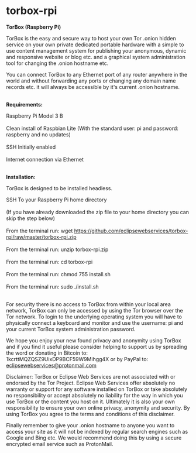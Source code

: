 # torbox-rpi

<b>TorBox (Raspberry Pi)</b>

TorBox is the easy and secure way to host your own Tor .onion hidden service on your own private dedicated portable hardware with a simple to use content management system for publishing your anonymous, dynamic and responsive website or blog etc. and a graphical system administration tool for changing the .onion hostname etc.

You can connect TorBox to any Ethernet port of any router anywhere in the world and without forwarding any ports or changing any domain name records etc. it will always be accessible by it's current .onion hostname.<br><br>

<b>Requirements:</b><br>

Raspberry Pi Model 3 B<br><br>
Clean install of Raspbian Lite (With the standard user: pi and password: raspberry and no updates)<br><br>
SSH Initially enabled<br><br>
Internet connection via Ethernet<br><br>

<b>Installation:</b><br>

TorBox is designed to be installed headless.

SSH To your Raspberry Pi home directory<br><br>
(If you have already downloaded the zip file to your home directory you can skip the step below)<br><br>
From the terminal run: wget https://github.com/eclipsewebservices/torbox-rpi/raw/master/torbox-rpi.zip<br><br>
From the terminal run: unzip torbox-rpi.zip<br><br>
From the terminal run: cd torbox-rpi<br><br>
From the terminal run: chmod 755 install.sh<br><br>
From the terminal run: sudo ./install.sh<br><br>

For security there is no access to TorBox from within your local area network, TorBox can only be accessed by using the Tor browser over the Tor network. To login to the underlying operating system you will have to physically connect a keyboard and monitor and use the username: pi and your current TorBox system administration password.

We hope you enjoy your new found privacy and anonymity using TorBox and if you find it useful please consider helping to support us by spreading the word or donating in Bitcoin to: 1kcrttMQZQSZ9UixDP9BCF59W9Mihgg4X or by PayPal to: eclipsewebservices@protonmail.com

Disclaimer: TorBox or Eclipse Web Services are not associated with or endorsed by the Tor Project. Eclipse Web Services offer absolutely no warranty or support for any software installed on TorBox or take absolutely no responsibility or accept absolutely no liability for the way in which you use TorBox or the content you host on it. Ultimately it is also your own responsibility to ensure your own online privacy, anonymity and security. By using TorBox you agree to the terms and conditions of this disclaimer.

Finally remember to give your .onion hostname to anyone you want to access your site as it will not be indexed by regular search engines such as Google and Bing etc. We would recommend doing this by using a secure encrypted email service such as ProtonMail.
